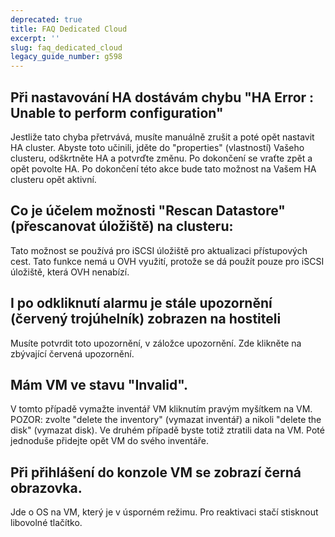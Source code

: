 ```yaml
---
deprecated: true
title: FAQ Dedicated Cloud
excerpt: ''
slug: faq_dedicated_cloud
legacy_guide_number: g598
---
```



## Při nastavování HA dostávám chybu "HA Error : Unable to perform configuration"
Jestliže tato chyba přetrvává, musíte manuálně zrušit a poté opět nastavit HA cluster. Abyste toto učinili, jděte do "properties" (vlastností) Vašeho clusteru, odškrtněte HA a potvrďte změnu. Po dokončení se vraťte zpět a opět povolte HA. Po dokončení této akce bude tato možnost na Vašem HA clusteru opět aktivní.


## Co je účelem možnosti "Rescan Datastore" (přescanovat úložiště) na clusteru:
Tato možnost se používá pro iSCSI úložiště pro aktualizaci přístupových cest.
Tato funkce nemá u OVH využití, protože se dá použít pouze pro iSCSI úložiště, která OVH nenabízí.


## I po odkliknutí alarmu je stále upozornění (červený trojúhelník) zobrazen na hostiteli
Musíte potvrdit toto upozornění, v záložce upozornění. Zde klikněte na zbývající červená upozornění.


## Mám VM ve stavu "Invalid".
V tomto případě vymažte inventář VM kliknutím pravým myšítkem na VM.
POZOR: zvolte "delete the inventory" (vymazat inventář) a nikoli "delete the disk" (vymazat disk). Ve druhém případě byste totiž ztratili data na VM. 
Poté jednoduše přidejte opět VM do svého inventáře.


## Při přihlášení do konzole VM se zobrazí černá obrazovka.
Jde o OS na VM, který je v úsporném režimu. Pro reaktivaci stačí stisknout libovolné tlačítko.

